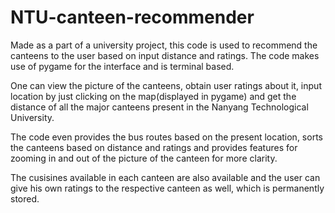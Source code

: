 # NTU-canteen-recommender
Made as a part of a university project, this code is used to recommend the canteens to the user based on input distance and ratings. The code makes use of pygame for the interface and is terminal based.  
  
One can view the picture of the canteens, obtain user ratings about it, input location by just clicking on the map(displayed in pygame) and get the distance of all the major canteens present in the Nanyang Technological University.  
  
The code even provides the bus routes based on the present location, sorts the canteens based on distance and ratings and provides features for zooming in and out of the picture of the canteen for more clarity.  
  
The cusisines available in each canteen are also available and the user can give his own ratings to the respective canteen as well, which is permanently stored.
